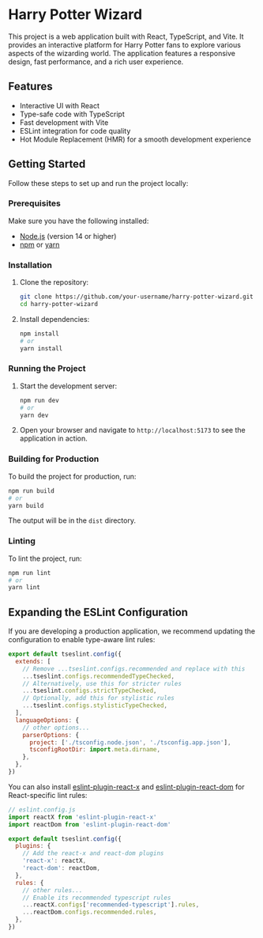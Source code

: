 # Harry Potter Wizard

This project is a web application built with React, TypeScript, and Vite. It provides an interactive platform for Harry Potter fans to explore various aspects of the wizarding world. The application features a responsive design, fast performance, and a rich user experience.

## Features

- Interactive UI with React
- Type-safe code with TypeScript
- Fast development with Vite
- ESLint integration for code quality
- Hot Module Replacement (HMR) for a smooth development experience

## Getting Started

Follow these steps to set up and run the project locally:

### Prerequisites

Make sure you have the following installed:

- [Node.js](https://nodejs.org/) (version 14 or higher)
- [npm](https://www.npmjs.com/) or [yarn](https://yarnpkg.com/)

### Installation

1. Clone the repository:

   ```sh
   git clone https://github.com/your-username/harry-potter-wizard.git
   cd harry-potter-wizard
   ```

2. Install dependencies:

   ```sh
   npm install
   # or
   yarn install
   ```

### Running the Project

1. Start the development server:

   ```sh
   npm run dev
   # or
   yarn dev
   ```

2. Open your browser and navigate to `http://localhost:5173` to see the application in action.

### Building for Production

To build the project for production, run:

```sh
npm run build
# or
yarn build
```

The output will be in the `dist` directory.

### Linting

To lint the project, run:

```sh
npm run lint
# or
yarn lint
```

## Expanding the ESLint Configuration

If you are developing a production application, we recommend updating the configuration to enable type-aware lint rules:

```js
export default tseslint.config({
  extends: [
    // Remove ...tseslint.configs.recommended and replace with this
    ...tseslint.configs.recommendedTypeChecked,
    // Alternatively, use this for stricter rules
    ...tseslint.configs.strictTypeChecked,
    // Optionally, add this for stylistic rules
    ...tseslint.configs.stylisticTypeChecked,
  ],
  languageOptions: {
    // other options...
    parserOptions: {
      project: ['./tsconfig.node.json', './tsconfig.app.json'],
      tsconfigRootDir: import.meta.dirname,
    },
  },
})
```

You can also install [eslint-plugin-react-x](https://github.com/Rel1cx/eslint-react/tree/main/packages/plugins/eslint-plugin-react-x) and [eslint-plugin-react-dom](https://github.com/Rel1cx/eslint-react/tree/main/packages/plugins/eslint-plugin-react-dom) for React-specific lint rules:

```js
// eslint.config.js
import reactX from 'eslint-plugin-react-x'
import reactDom from 'eslint-plugin-react-dom'

export default tseslint.config({
  plugins: {
    // Add the react-x and react-dom plugins
    'react-x': reactX,
    'react-dom': reactDom,
  },
  rules: {
    // other rules...
    // Enable its recommended typescript rules
    ...reactX.configs['recommended-typescript'].rules,
    ...reactDom.configs.recommended.rules,
  },
})
```